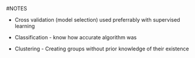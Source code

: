 #NOTES

* Cross validation (model selection) used preferrably with supervised learning

* Classification - know how accurate algorithm was

* Clustering - Creating groups without prior knowledge of their existence
